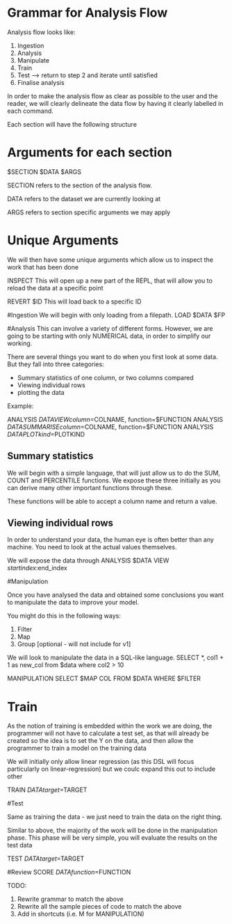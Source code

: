 # Grammar for Analysis Flow

Analysis flow looks like:
1. Ingestion
2. Analysis
3. Manipulate
4. Train
5. Test --> return to step 2 and iterate until satisfied
6. Finalise analysis


In order to make the analysis flow as clear
as possible to the user and the reader, we
will clearly delineate the data flow by having it clearly labelled
in each command.

Each section will have the following structure 

# Arguments for each section
$SECTION $DATA $ARGS

SECTION refers to the section of the analysis flow.

DATA refers to the dataset we are currently looking at

ARGS refers to section specific arguments we may apply

# Unique Arguments

We will then have some unique arguments which allow us to inspect the work that has been done

INSPECT
This will open up a new part of the REPL, that will allow you to reload the data at a specific point

REVERT $ID 
This will load back to a specific ID     

#Ingestion
We will begin with only loading from a filepath.
LOAD $DATA $FP

#Analysis
This can involve a variety of different forms. However, we are going to
be starting with only NUMERICAL data, in order to simplify our
working.

There are several things you want to do when you first look
at some data. But they fall into three categories:
- Summary statistics of one column, or two columns compared
- Viewing individual rows
- plotting the data

Example:

ANALYSIS $DATA VIEW column=$COLNAME, function=$FUNCTION
ANALYSIS $DATA SUMMARISE column=$COLNAME, function=$FUNCTION
ANALYSIS $DATA PLOT kind=$PLOTKIND

## Summary statistics
We will begin with a simple language, that will just allow us to
do the SUM, COUNT and PERCENTILE functions.
We expose these three initially as you can derive many other
important functions through these.

These functions will be able to accept a column name and return a value.

## Viewing individual rows

In order to understand your data, the human eye is often better
than any machine. You need to look at the actual values
themselves.

We will expose the data through
ANALYSIS $DATA VIEW $startindex:$end_index



#Manipulation

Once you have analysed the data and obtained some conclusions
you want to manipulate the data to improve your model.

You might do this in the following ways:
1. Filter
2. Map
3. Group [optional - will not include for v1]

We will look to manipulate the data in a SQL-like language.
SELECT *, col1 + 1 as new_col from $data
where col2 > 10

MANIPULATION  SELECT $MAP COL FROM $DATA WHERE $FILTER  

# Train
As the notion of training is embedded within the work we
are doing, the programmer will not have to calculate
a test set, as that will already be created
so the idea is to set the Y on the data, and then
allow the programmer to train  a model on the training data

We will initially only allow linear regression (as this DSL
will focus particularly on linear-regression) but we coulc
expand this out to include other

TRAIN $DATA target=$TARGET


#Test

Same as training the data - we just need to train the data
on the right thing.

Similar to above, the majority of the work will be done in
the manipulation phase. This phase will be very simple,
you will evaluate the results on the test data

TEST $DATA target=$TARGET

#Review 
SCORE $DATA function=$FUNCTION



TODO: 
1. Rewrite grammar to match the above
2. Rewrite all the sample pieces of code to match the above
3. Add in shortcuts (i.e. M for MANIPULATION)
